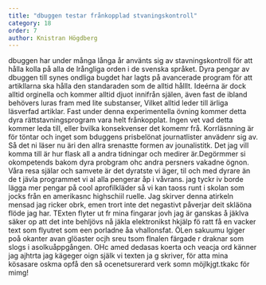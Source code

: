 ```yaml
---
title: "dbuggen testar frånkopplad stvaningskontroll"
category: 18
order: 7
author: Knistran Högdberg
---
```


dbuggen har under många långa år använts sig av stavningskontroll för att hålla kolla på alla de lrångliga orden i de svenska språket. Dyra pengar av dbuggen till synes ondliga bugdet har lagts på avancerade program för att artikllarna ska hålla den standaraden som de alltid hålllt. Ideérna är dock alltid orginella och kommer alltid djuot innifrån själen, även fast de ibland behövers luras fram med lite substanser, Vilket alltid leder till ärliga läsverfad artiklar. Fast under denna experimentella övning kommer detta dyra rättstavningsprogram vara helt frånkopplat. Ingen vet vad detta kommer leda till, eller bvilka konsekvenser det komemr frå. Korrläsnning är för töntar och inget som bduggens prisbelönat journatlister anvädenr sig av. Så det ni läser nu äri den allra srenastte formen av jounalistitk. Det jag vill komma till är hur flask all a andra tidningar och medirer är.Degörmmer si okompetends bakom dyra probgram ohc andra persners vakadne ögnon. Våra resa själar och samvete är det dyratste vi äger, til och med dyrare än de t jävla programmet vi al alla pengerar åp i våvrans. jag tyckr iv borde lägga mer pengar på cool aprofilkläder så vi kan taoss  runt i skolan som jocks från en amerikasnc highschiil ruelle. Jag skirver denna atirkeln mensad jag ricker obrk, emen trort inte det negastivt påverjar deit skläöna flöde jag har. TExten flyter ut fr mina fingarar jovh jag är ganskas å jäklva säker op att det inte behljövs nå jäkla elektronikst hkjälp fö ratt få en vacker text som flyutret som een porladne åa vhallonsfat.  ÖLen sakuumu lgiger poå okanter avan glöaster ocjh sreu tsom flnalen färgade r draknar som slogs i asolkuåppgången. OHc amed dedasas koerta och veacja ord känner jag ajhtrta jag kägeger oign själk vi texten ja g skriver, för atta mina kösasare oskma opfå den så ocenetsurerard verk somn möjlkjgt.tkakc för mimg!
